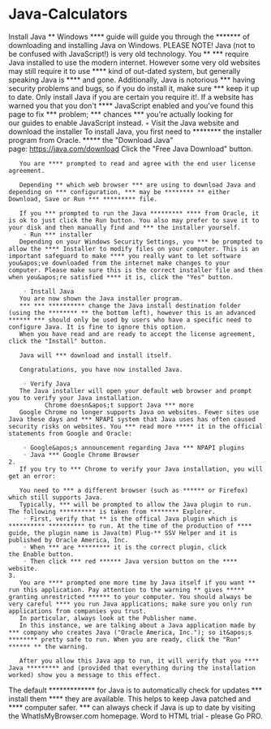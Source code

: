 # Java-Calculators
Install Java \*\* Windows \*\*\*\* guide will guide you through the
\*\*\*\*\*\*\* of downloading and installing Java on Windows. PLEASE
NOTE! Java (not to be confused with JavaScript!) is very old technology.
You \*\* \*\*\* require Java installed to use the modern internet.
However some very old websites may still require it to use \*\*\*\* kind
of out-dated system, but generally speaking Java is \*\*\*\* and gone.
Additionally, Java is notorious \*\*\* having security problems and
bugs, so if you do install it, make sure \*\*\* keep it up to date. Only
install Java if you are certain you require it!. If a website has warned
you that you don't \*\*\*\* JavaScript enabled and you've found this
page to fix \*\*\* problem; \*\*\* chances \*\*\* you're actually
looking for our guides to enable JavaScript instead. ◦ Visit the Java
website and download the installer To install Java, you first need to
\*\*\*\*\*\*\*\* the installer program from Oracle. \*\*\*\*\* the
"Download Java" page: https://java.com/download Click the "Free Java
Download" button.

       You are **** prompted to read and agree with the end user license agreement.
       
       Depending ** which web browser *** are using to download Java and depending on *** configuration, *** may be ******** ** either Download, Save or Run *** ********* file.
       
       If you *** prompted to run the Java ********* **** from Oracle, it is ok to just click the Run button. You also may prefer to save it to your disk and then manually find and *** the installer yourself.
        ◦ Run *** installer
       Depending on your Windows Security Settings, you *** be prompted to allow the **** Installer to modify files on your computer. This is an important safeguard to make **** you really want to let software you&apos;ve downloaded from the internet make changes to your computer. Please make sure this is the correct installer file and then when you&apos;re satisfied **** it is, click the "Yes" button.
       
        ◦ Install Java
       You are now shown the Java installer program.
       *** *** ********** change the Java install destination folder (using the ******** ** the bottom left), however this is an advanced ****** *** should only be used by users who have a specific need to configure Java. It is fine to ignore this option.
       When you have read and are ready to accept the license agreement, click the "Install" button.
       
       Java will *** download and install itself.
       
       Congratulations, you have now installed Java.
       
        ◦ Verify Java
       The Java installer will open your default web browser and prompt you to verify your Java installation.
              Chrome doesn&apos;t support Java *** more
       Google Chrome no longer supports Java on websites. Fewer sites use Java these days and *** NPAPI system that Java uses has often caused security risks on websites. You *** read more ***** it in the official statements from Google and Oracle:
       
        ◦ Google&apos;s announcement regarding Java *** NPAPI plugins 
        ◦ Java *** Google Chrome Browser 
    2. 
       If you try to *** Chrome to verify your Java installation, you will get an error:
       
       You need to *** a different browser (such as ****** or Firefox) which still supports Java.
       Typically, *** will be prompted to allow the Java plugin to run. The following ********** is taken from ******** Explorer.
        ◦ First, verify that ** is the offical Java plugin which is ********** ********** to run. At the time of the production of **** guide, the plugin name is Java(tm) Plug-** SSV Helper and it is published by Oracle America, Inc. 
        ◦ When *** are ********* it is the correct plugin, click the Enable button. 
        ◦ Then click *** red ****** Java version button on the **** website. 
    3. 
       You are **** prompted one more time by Java itself if you want ** run this application. Pay attention to the warning ** gives ***** granting unrestricted ****** to your computer. You should always be very careful **** you run Java applications; make sure you only run applications from companies you trust.
       In particular, always look at the Publisher name.
       In this instance, we are talking about a Java application made by *** company who creates Java ("Oracle America, Inc."); so it&apos;s ******** pretty safe to run. When you are ready, click the "Run" ****** ** the warning.
       
       After you allow this Java app to run, it will verify that you **** Java ********* and (provided that everything during the installation worked) show you a message to this effect.
       

The default \*\*\*\*\*\*\*\*\*\*\*\*\* for Java is to automatically
check for updates \*\*\* install them \*\*\*\* they are available. This
helps to keep Java patched and \*\*\*\* computer safer. \*\*\* can
always check if Java is up to date by visiting the WhatIsMyBrowser.com
homepage. Word to HTML trial - please Go PRO.

